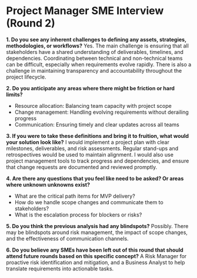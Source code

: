 # Project Manager SME Interview (Round 2)

**1. Do you see any inherent challenges to defining any assets, strategies, methodologies, or workflows?**
Yes. The main challenge is ensuring that all stakeholders have a shared understanding of deliverables, timelines, and dependencies. Coordinating between technical and non-technical teams can be difficult, especially when requirements evolve rapidly. There is also a challenge in maintaining transparency and accountability throughout the project lifecycle.

**2. Do you anticipate any areas where there might be friction or hard limits?**
- Resource allocation: Balancing team capacity with project scope
- Change management: Handling evolving requirements without derailing progress
- Communication: Ensuring timely and clear updates across all teams

**3. If you were to take these definitions and bring it to fruition, what would your solution look like?**
I would implement a project plan with clear milestones, deliverables, and risk assessments. Regular stand-ups and retrospectives would be used to maintain alignment. I would also use project management tools to track progress and dependencies, and ensure that change requests are documented and reviewed promptly.

**4. Are there any questions that you feel like need to be asked? Or areas where unknown unknowns exist?**
- What are the critical path items for MVP delivery?
- How do we handle scope changes and communicate them to stakeholders?
- What is the escalation process for blockers or risks?

**5. Do you think the previous analysis had any blindspots?**
Possibly. There may be blindspots around risk management, the impact of scope changes, and the effectiveness of communication channels.

**6. Do you believe any SMEs have been left out of this round that should attend future rounds based on this specific concept?**
A Risk Manager for proactive risk identification and mitigation, and a Business Analyst to help translate requirements into actionable tasks. 